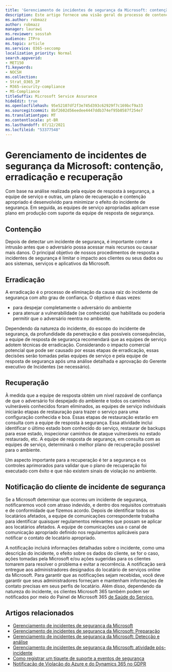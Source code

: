 ```yaml
---
title: 'Gerenciamento de incidentes de segurança da Microsoft: contenção, erradicação e recuperação'
description: Este artigo fornece uma visão geral do processo de contenção, erradicação e recuperação de gerenciamento de incidentes de segurança nos serviços online da Microsoft.
ms.author: robmazz
author: robmazz
manager: laurawi
ms.reviewer: sosstah
audience: ITPro
ms.topic: article
ms.service: O365-seccomp
localization_priority: Normal
search.appverid:
- MET150
f1.keywords:
- NOCSH
ms.collection:
- Strat_O365_IP
- M365-security-compliance
- MS-Compliance
titleSuffix: Microsoft Service Assurance
hideEdit: true
ms.openlocfilehash: 95e52107df2f3e745d393c62929f7c169bcf9a33
ms.sourcegitcommit: 8bf2602d56eedee4447ddb374ef95b0587f254e7
ms.translationtype: MT
ms.contentlocale: pt-BR
ms.lasthandoff: 07/12/2021
ms.locfileid: "53377548"
---
```

# <a name="microsoft-security-incident-management-containment-eradication-and-recovery"></a>Gerenciamento de incidentes de segurança da Microsoft: contenção, erradicação e recuperação

Com base na análise realizada pela equipe de resposta à segurança, a equipe de serviço e outras, um plano de recuperação e contenção apropriado é desenvolvido para minimizar o efeito do incidente de segurança. Em seguida, as equipes de serviço apropriadas aplicam esse plano em produção com suporte da equipe de resposta de segurança.

## <a name="containment"></a>Contenção

Depois de detectar um incidente de segurança, é importante conter a intrusão antes que o adversário possa acessar mais recursos ou causar mais danos. O principal objetivo de nossos procedimentos de resposta a incidentes de segurança é limitar o impacto aos clientes ou seus dados ou aos sistemas, serviços e aplicativos da Microsoft.

## <a name="eradication"></a>Erradicação

A erradicação é o processo de eliminação da causa raiz do incidente de segurança com alto grau de confiança. O objetivo é duas vezes:

- para despejar completamente o adversário do ambiente
- para atenuar a vulnerabilidade (se conhecida) que habilitada ou poderia permitir que o adversário reentra no ambiente.

Dependendo da natureza do incidente, do escopo do incidente de segurança, da profundidade da penetração e das possíveis consequências, a equipe de resposta de segurança recomendará que as equipes de serviço adotem técnicas de erradicação. Considerando o impacto comercial potencial que pode ser causado por essas etapas de erradicação, essas decisões serão tomadas pelas equipes de serviço e pela equipe de resposta de segurança após uma análise detalhada e aprovação do Gerente executivo de Incidentes (se necessário).

## <a name="recovery"></a>Recuperação

À medida que a equipe de resposta obtém um nível razoável de confiança de que o adversário foi despejado do ambiente e todos os caminhos vulneráveis conhecidos foram eliminados, as equipes de serviço individuais iniciarão etapas de restauração para trazer o serviço para uma configuração conhecida e boa. Essas etapas de restauração estarão em consulta com a equipe de resposta à segurança. Essa atividade inclui identificar o último estado bom conhecido do serviço, restaurar de backups para esse estado, inspecionar caminhos de ataque vulneráveis no estado restaurado, etc. A equipe de resposta de segurança, em consulta com as equipes de serviço, determinará o melhor plano de recuperação possível para o ambiente.

Um aspecto importante para a recuperação é ter a segurança e os controles aprimorados para validar que o plano de recuperação foi executado com êxito e que não existem sinais de violação no ambiente.

## <a name="customer-notification-of-security-incident"></a>Notificação do cliente de incidente de segurança

Se a Microsoft determinar que ocorreu um incidente de segurança, notificaremos você com atraso indevido, e dentro dos requisitos contratuais e de conformidade que fizemos acordo. Depois de identificar todos os locatários afetados, a equipe de comunicações correspondente trabalha para identificar quaisquer regulamentos relevantes que possam se aplicar aos locatários afetados. A equipe de comunicações usa o canal de comunicação apropriado definido nos regulamentos aplicáveis para notificar o contato de locatário apropriado.

A notificação incluirá informações detalhadas sobre o incidente, como uma descrição do incidente, o efeito sobre os dados do cliente, se for o caso, ações tomadas pela Microsoft e/ou ações sugeridas para os clientes tomarem para resolver o problema e evitar a recorrência. A notificação será entregue aos administradores designados do locatário de serviços online da Microsoft. Para garantir que as notificações sejam recebidas, você deve garantir que seus administradores forneçam e mantenham informações de contato precisas em seus perfis de locatário. Além disso, dependendo da natureza do incidente, os clientes Microsoft 365 também podem ser notificados por meio do Painel de Microsoft 365 [de Saúde do Serviço.](http://status.yammer.com/)

## <a name="related-articles"></a>Artigos relacionados

- [Gerenciamento de incidentes de segurança da Microsoft](assurance-security-incident-management.md)
- [Gerenciamento de incidentes de segurança da Microsoft: Preparação](assurance-sim-preparation.md)
- [Gerenciamento de incidentes de segurança da Microsoft: Detecção e análise](assurance-sim-detection-analysis.md)
- [Gerenciamento de incidentes de segurança da Microsoft: atividade pós-incidente](assurance-sim-post-incident-activity.md)
- [Como registrar um tíquete de suporte a eventos de segurança](/azure/security/fundamentals/event-support-ticket)
- [Notificação de Violação do Azure e do Dynamics 365 no GDPR](/compliance/regulatory/gdpr-breach-azure-dynamics)
